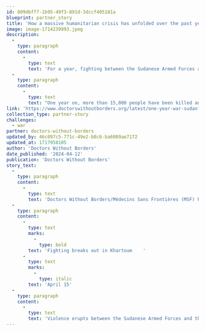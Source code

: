 ```yaml
---
id: 809dbff7-1b95-49f3-891d-3dccf405181a
blueprint: partner_story
title: 'How a massive humanitarian crisis has unfolded over the past year in Sudan.'
image: image-1714230893.jpeg
description:
  -
    type: paragraph
    content:
      -
        type: text
        text: 'For a year, fighting between the Sudanese Armed Forces and paramilitary group the Rapid Support Forces has wrought devastation across Sudan, forcing millions of people from their homes and driving the country’s health care system to collapse.'
  -
    type: paragraph
    content:
      -
        type: text
        text: "One year on, more than 15,000 people have been killed and Sudan has become the largest internal displacement crisis in the world, with more than 6.6 million people displaced within its borders. Two million more have fled to neighboring countries like Chad\_and South Sudan.\_"
link: 'https://www.doctorswithoutborders.org/latest/one-year-war-sudan?j=1084748&sfmc_sub=435182918&l=1369_HTML&u=23588494&mid=100034385&jb=20034&source=ADN2404U0D01&utm_source=SFMC&utm_medium=email&utm_campaign=202404ENewsGeneral'
collection_type: partner-story
challenges:
  - war
partner: doctors-without-borders
updated_by: 46c097c5-771c-49e2-b8c6-ba6009ae7172
updated_at: 1717958105
author: 'Doctors Without Borders'
date_published: '2024-04-12'
publication: 'Doctors Without Borders'
story_text:
  -
    type: paragraph
    content:
      -
        type: text
        text: 'Doctors Without Borders/Médecins Sans Frontières (MSF) has been providing medical humanitarian aid in Sudan since 1979, and our teams continue to work across the country amidst the current conflict. Over the past year, they have borne witness to a massive crisis that is unfolding largely outside the world’s headlines while humanitarian aid is falling far short of meeting the spiraling needs.'
  -
    type: paragraph
    content:
      -
        type: text
        marks:
          -
            type: bold
        text: 'Fighting breaks out in Khartoum    '
      -
        type: text
        marks:
          -
            type: italic
        text: 'April 15'
  -
    type: paragraph
    content:
      -
        type: text
        text: 'Violence erupts between the Sudanese Armed Forces and the Rapid Support Forces in Khartoum and other parts of Sudan. Over the next 48 hours, MSF receives 136 wounded patients at the hospital we support in El Fasher, North Darfur, 11 of whom die from their injuries.'
---
```

